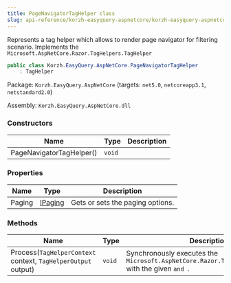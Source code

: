 ```yaml
---
title: PageNavigatorTagHelper class
slug: api-reference/korzh-easyquery-aspnetcore/korzh-easyquery-aspnetcore-namespace/pagenavigatortaghelper-class
---
```

Represents a tag helper which allows to render page navigator for filtering scenario.  Implements the `Microsoft.AspNetCore.Razor.TagHelpers.TagHelper`
```csharp
public class Korzh.EasyQuery.AspNetCore.PageNavigatorTagHelper
    : TagHelper

```
Package: `Korzh.EasyQuery.AspNetCore` (targets: `net5.0`, `netcoreapp3.1`, `netstandard2.0`)

Assembly: `Korzh.EasyQuery.AspNetCore.dll`

### Constructors

| Name | Type | Description | 
| --- | --- | --- | 
| PageNavigatorTagHelper() | `void` |  | 


### Properties

| Name | Type | Description | 
| --- | --- | --- | 
| Paging | [IPaging](/api-reference/korzh-easyquery/korzh-easyquery-services-namespace/ipaging-interface) | Gets or sets the paging options. | 


### Methods

| Name | Type | Description | 
| --- | --- | --- | 
| Process(`TagHelperContext` context, `TagHelperOutput` output) | `void` | Synchronously executes the `Microsoft.AspNetCore.Razor.TagHelpers.TagHelper` with the given `` and  ``. |